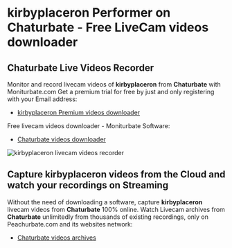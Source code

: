 # kirbyplaceron Performer on Chaturbate - Free LiveCam videos downloader

## Chaturbate Live Videos Recorder

Monitor and record livecam videos of **kirbyplaceron** from **Chaturbate** with Moniturbate.com
Get a premium trial for free by just and only registering with your Email address:
* [kirbyplaceron Premium videos downloader](https://moniturbate.com/request-demo-licence-key.html)

Free livecam videos downloader - Moniturbate Software:
* [Chaturbate videos downloader](https://moniturbate.com/moniturbate-download-software.html)

![kirbyplaceron livecam videos recorder](https://peachurnet.com/templates/moniturbate-software.png)


## Capture kirbyplaceron videos from the Cloud and watch your recordings on Streaming

Without the need of downloading a software, capture **kirbyplaceron** livecam videos from **Chaturbate** 100% online.
Watch Livecam archives from **Chaturbate** unlimitedly from thousands of existing recordings, only on Peachurbate.com and its websites network:
* [Chaturbate videos archives](https://peachurnet.com/)
